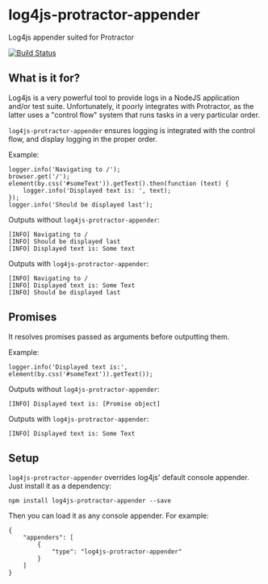 # log4js-protractor-appender
Log4js appender suited for Protractor

[![Build Status](https://travis-ci.org/manudwarf/log4js-protractor-appender.svg?branch=master)](https://travis-ci.org/manudwarf/log4js-protractor-appender)


## What is it for?

Log4js is a very powerful tool to provide logs in a NodeJS application and/or test suite. Unfortunately, it poorly integrates with Protractor, as the latter uses a "control flow" system that runs tasks in a very particular order.

`log4js-protractor-appender` ensures logging is integrated with the control flow, and display logging in the proper order.

Example:

    logger.info('Navigating to /');
    browser.get('/');
    element(by.css('#someText')).getText().then(function (text) {
        logger.info('Displayed text is: ', text);
    });
    logger.info('Should be displayed last');

Outputs without `log4js-protractor-appender`:

    [INFO] Navigating to /
    [INFO] Should be displayed last
    [INFO] Displayed text is: Some text

Outputs with `log4js-protractor-appender`:

    [INFO] Navigating to /
    [INFO] Displayed text is: Some Text
    [INFO] Should be displayed last


## Promises

It resolves promises passed as arguments before outputting them.

Example:

    logger.info('Displayed text is:', element(by.css('#someText')).getText());

Outputs without `log4js-protractor-appender`:

    [INFO] Displayed text is: [Promise object]

Outputs with `log4js-protractor-appender`:

    [INFO] Displayed text is: Some Text


## Setup

`log4js-protractor-appender` overrides log4js' default console appender. Just install it as a dependency:

    npm install log4js-protractor-appender --save

Then you can load it as any console appender. For example:

    {
        "appenders": [
            {
                "type": "log4js-protractor-appender"
            }
        ]
    }
